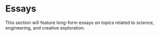 # Essays

This section will feature long-form essays on topics related to science, engineering, and creative exploration.
